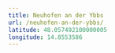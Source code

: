 ```yaml
---
title: Neuhofen an der Ybbs
url: /neuhofen-an-der-ybbs/
latitude: 48.057492100000005
longitude: 14.8553586
---
```

